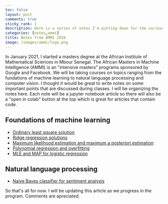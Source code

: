 ```yaml
---
toc: false
layout: post
comments: true
sticky_rank: 1
description: Here is a series of notes I'm putting down for the various courses I'm taking at the African Masters in Machine Intelligence 2020/2021 in Mbour, Senegal.
categories: [notes,ammi]
title: Notes from AMMI 2020
image: /images/ammi/logo.png
---
```


In January 2021, I started a masters degree at the African Institute of Mathematical Sciences in Mbour Senegal. The African Masters in Machine Intelligence (AMMI) is an "intensive masters" programs sponsored by Google and Facebook. We will be taking courses on topics ranging from the fundations of machine learning to natural language processing and computer vision. I thought it would be great to write notes on some important points that are discussed during classes. I will be organizing the notes here. Each note will be a jupyter notebook article so there will also be a "open in colab" button at the top which is great for articles that contain code.

## Foundations of machine learning 
- [Ordinary least square solution](https://jean72human.github.io/ml-blog/notes/ammi/blog/2021/02/20/ordinary-least-square-solution.html)
- [Ridge regression solutions](https://jean72human.github.io/ml-blog/notes/ammi/blog/2021/02/20/ridge-equality.html)
- [Maximum likelihood estimation and maximum a posteriori estimation](https://jean72human.github.io/ml-blog/notes/ammi/blog/2021/03/05/mle-and-map.html)
- [Polynomial regression and overfitting](https://jean72human.github.io/ml-blog/notes/ammi/blog/2021/03/04/poynomial-regression-and-overfitting.html)
- [MLE and MAP for logistic regression](https://jean72human.github.io/ml-blog/notes/ammi/blog/2021/03/10/mle-and-map-logistic-regression.html)
## Natural language processing
- [Naive Bayes classifier for sentiment analysis](https://jean72human.github.io/ml-blog/notes/ammi/blog/2021/04/26/_04_27_naive_bayes_classifier.html)

So that's all for now. I will be updating this article as we progress in the program. Comments are apreciated. 

